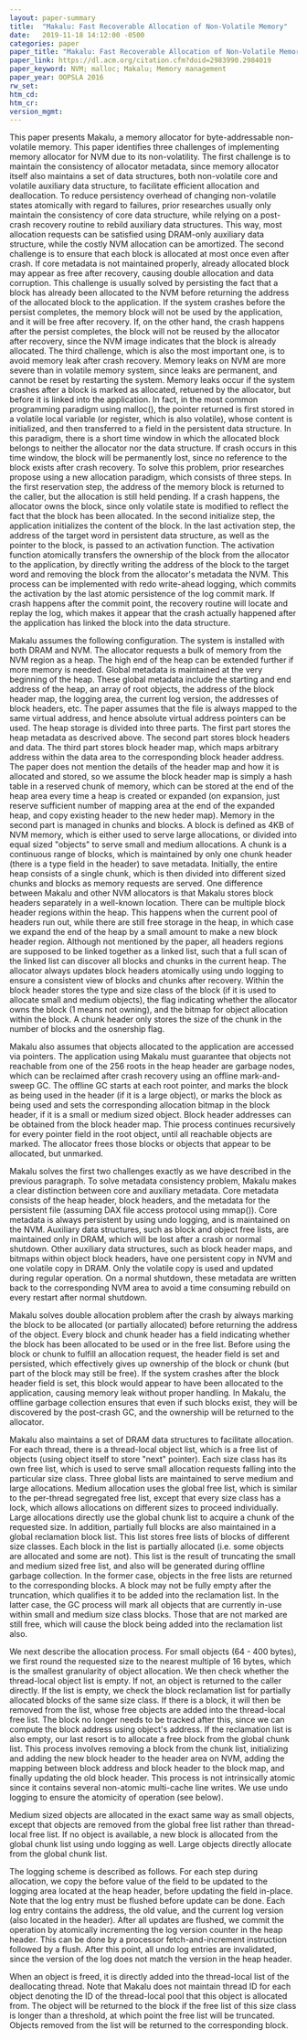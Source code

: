 ```yaml
---
layout: paper-summary
title:  "Makalu: Fast Recoverable Allocation of Non-Volatile Memory"
date:   2019-11-18 14:12:00 -0500
categories: paper
paper_title: "Makalu: Fast Recoverable Allocation of Non-Volatile Memory"
paper_link: https://dl.acm.org/citation.cfm?doid=2983990.2984019
paper_keyword: NVM; malloc; Makalu; Memory management
paper_year: OOPSLA 2016
rw_set:
htm_cd:
htm_cr:
version_mgmt:
---
```


This paper presents Makalu, a memory allocator for byte-addressable non-volatile memory. This paper identifies three challenges
of implementing memory allocator for NVM due to its non-volatility. The first challenge is to maintain the consistency of 
allocator metadata, since memory allocator itself also maintains a set of data structures, both non-volatile core and 
volatile auxiliary data structure, to facilitate efficient allocation and deallocation. To reduce persistency overhead
of changing non-volatile states atomically with regard to failures, prior researches usually only maintain the consistency 
of core data structure, while relying on a post-crash recovery routine to rebild auxiliary data structures. This way, 
most allocation requests can be satisfied using DRAM-only auxiliary data structure, while the costly NVM allocation can 
be amortized. The second challenge is to ensure that each block is allocated at most once even after crash. If core
metadata is not maintained properly, already allocated block may appear as free after recovery, causing double allocation
and data corruption. This challenge is usually solved by persisting the fact that a block has already been allocated to
the NVM before returning the address of the allocated block to the application. If the system crashes before the persist
completes, the memory block will not be used by the application, and it will be free after recovery. If, on the 
other hand, the crash happens after the persist completes, the block will not be reused by the allocator after recovery,
since the NVM image indicates that the block is already allocated. The third challenge, which is also the most important
one, is to avoid memory leak after crash recovery. Memory leaks on NVM are more severe than in volatile memory system,
since leaks are permanent, and cannot be reset by restarting the system. Memory leaks occur if the system crashes
after a block is marked as allocated, retuened by the allocator, but before it is linked into the application. In fact,
in the most common programming paradigm using malloc(), the pointer returned is first stored in a volatile local variable
(or register, which is also volatile), whose content is initialized, and then transferred to a field in the persistent 
data structure. In this paradigm, there is a short time window in which the allocated block belongs to neither the allocator
nor the data structure. If crash occurs in this time window, the block will be permanently lost, since no reference 
to the block exists after crash recovery. To solve this problem, prior researches propose using a new allocation paradigm, 
which consists of three steps. In the first reservation step, the address of the memory block is returned to the caller,
but the allocation is still held pending. If a crash happens, the allocator owns the block, since only volatile state
is modified to reflect the fact that the block has been allocated. In the second initialize step,
the application initializes the content of the block. In the last activation step, the address of the target word in
persistent data structure, as well as the pointer to the block, is passed to an activation function. The activation
function atomically transfers the ownership of the block from the allocator to the application, by directly writing the 
address of the block to the target word and removing the block from the allocator's metadata the NVM. This process can
be implemented with redo write-ahead logging, which commits the activation by the last atomic persistence of the 
log commit mark. If crash happens after the commit point, the recovery routine will locate and replay the log, which
makes it appear that the crash actually happened after the application has linked the block into the data structure.

Makalu assumes the following configuration. The system is installed with both DRAM and NVM. The allocator requests a bulk
of memory from the NVM region as a heap. The high end of the heap can be extended further if more memory is needed. Global 
metadata is maintained at the very beginning of the heap. These global metadata include the starting and end address of the 
heap, an array of root objects, the address of the block header map, the logging area, the current log version, the addresses 
of block headers, etc. The paper assumes that the file is always mapped to the same virtual address, and hence absolute 
virtual address pointers can be used. The heap storage is divided into three parts. The first part stores the heap metadata
as descrived above. The second part stores block headers and data. The third part stores block header map, which maps arbitrary
address within the data area to the corresponding block header address. The paper does not mention the details of the 
header map and how it is allocated and stored, so we assume the block header map is simply a hash table in a reserved chunk of memory,
which can be stored at the end of the heap area every time a heap is created or expanded (on expansion, just reserve sufficient
number of mapping area at the end of the expanded heap, and copy existing header to the new heder map). Memory in the 
second part is managed in chunks and blocks. A block is defined as 4KB of NVM memory, which is either used to serve large 
allocations, or divided into equal sized "objects" to serve small and medium allocations. A chunk is a continuous range
of blocks, which is maintained by only one chunk header (there is a type field in the header) to save metadata. Initially,
the entire heap consists of a single chunk, which is then divided into different sized chunks and blocks as memory 
requests are served. One difference between Makalu and other NVM allocators is that Makalu stores block headers separately 
in a well-known location. There can be multiple block header regions within the heap. This happens when the current pool
of headers run out, while there are still free storage in the heap, in which case we expand the end of the heap by a small
amount to make a new block header region. Although not mentioned by the paper, all headers regions are supposed to be 
linked together as a linked list, such that a full scan of the linked list can discover all blocks and chunks in the current 
heap. The allocator always updates block headers atomically using undo logging to ensure a consistent view of blocks and 
chunks after recovery. Within the block header stores the type and size class of the block (if it is used to allocate 
small and medium objects), the flag indicating whether the allocator owns the block (1 means not owning),
and the bitmap for object allocation within the block. A chunk header only stores the size of the chunk in the number of 
blocks and the osnership flag.

Makalu also assumes that objects allocated to the application are accessed via pointers. The application using Makalu
must guarantee that objects not reachable from one of the 256 roots in the heap header are garbage nodes, which can be 
reclaimed after crash recovery using an offline mark-and-sweep GC. The offline GC starts at each root pointer, and marks
the block as being used in the header (if it is a large object), or marks the block as being used and sets the corresponding 
allocation bitmap in the block header, if it is a small or medium sized object. Block header addresses can be obtained 
from the block header map. Thie process continues recursively for every pointer field in the root object, until all reachable
objects are marked. The allocator frees those blocks or objects that appear to be allocated, but unmarked. 

Makalu solves the first two challenges exactly as we have described in the previous paragraph. To solve metadata consistency
problem, Makalu makes a clear distinction between core and auxiliary metadata. Core metadata consists of the heap header, block
headers, and the metadata for the persistent file (assuming DAX file access protocol using mmap()). Core metadata is always 
persistent by using undo logging, and is maintained on the NVM. Auxiliary data structures, such as block and object free 
lists, are maintained only in DRAM, which will be lost after a crash or normal shutdown. Other auxiliary data structures, 
such as block header maps, and bitmaps within object block headers, have one persistent copy in NVM and one volatile copy
in DRAM. Only the volatile copy is used and updated during regular operation. On a normal shutdown, these metadata are 
written back to the corresponding NVM area to avoid a time consuming rebuild on every restart after normal shutdown.

Makalu solves double allocation problem after the crash by always marking the block to be allocated (or partially allocated)
before returning the address of the object. Every block and chunk header has a field indicating whether the block has been 
allocated to be used or in the free list. Before using the block or chunk to fulfill an allocation request, the header
field is set and persisted, which effectively gives up ownership of the block or chunk (but part of the block may still
be free). If the system crashes after the block header field is set, this block would appear to have been allocated to
the application, causing memory leak without proper handling. In Makalu, the offline garbage collection ensures that 
even if such blocks exist, they will be discovered by the post-crash GC, and the ownership will be returned to the allocator.

Makalu also maintains a set of DRAM data structures to facilitate allocation. For each thread, there is a thread-local
object list, which is a free list of objects (using object itself to store "next" pointer). Each size class has its own
free list, which is used to serve small allocation requests falling into the particular size class. Three global lists are 
maintained to serve medium and large allocations. Medium allocation uses the global free list, which is similar to
the per-thread segregated free list, except that every size class has a lock, which allows allocations on different sizes
to proceed individually. Large allocations directly use the global chunk list to acquire a chunk of the requested size. 
In addition, partially full blocks are also maintained in a global reclamation block list. This list stores free lists
of blocks of different size classes. Each block in the list is partially allocated (i.e. some objects are allocated and
some are not). This list is the result of truncating the small and medium sized free list, and also will be generated
during offline garbage collection. In the former case, objects in the free lists are returned to the corresponding blocks.
A block may not be fully empty after the truncation, which qualifies it to be added into the reclamation list. In the 
latter case, the GC process will mark all objects that are currently in-use within small and medium size class blocks.
Those that are not marked are still free, which will cause the block being added into the reclamation list also.

We next describe the allocation process. For small objects (64 - 400 bytes), we first round the requested size to the 
nearest multiple of 16 bytes, which is the smallest granularity of object allocation. We then check whether the thread-local
object list is empty. If not, an object is returned to the caller directly. If the list is empty, we check the block
reclamation list for partially allocated blocks of the same size class. If there is a block, it will then be removed 
from the list, whose free objects are added into the thread-local free list. The block no longer needs to be tracked
after this, since we can compute the block address using object's address. If the reclamation list is also empty, our 
last resort is to allocate a free block from the global chunk list. This process involves removing a block from the 
chunk list, initializing and adding the new block header to the header area on NVM, adding the mapping between block 
address and block header to the block map, and finally updating the old block header. This process is not intrinsically 
atomic since it contains several non-atomic multi-cache line writes. We use undo logging to ensure the atomicity
of operation (see below).

Medium sized objects are allocated in the exact same way as small objects, except that objects are removed from the 
global free list rather than thread-local free list. If no object is available, a new block is allocated from the 
global chunk list using undo logging as well. Large objects directly allocate from the global chunk list.

The logging scheme is described as follows. For each step during allocation, we copy the before value of the field to 
be updated to the logging area located at the heap header, before updating the field in-place. Note that the log entry
must be flushed before update can be done. Each log entry contains the address, the old value, and the current log version
(also located in the header). After all updates are flushed, we commit the operation by atomically incrementing
the log version counter in the heap header. This can be done by a processor fetch-and-increment instruction followed
by a flush. After this point, all undo log entries are invalidated, since the version of the log does not match the 
version in the heap header. 

When an object is freed, it is directly added into the thread-local list of the deallocating thread. Note that Makalu
does not maintain thread ID for each object denoting the ID of the thread-local pool that this object is allocated
from. The object will be returned to the block if the free list of this size class is longer than a threshold, at
which point the free list will be truncated. Objects removed from the list will be returned to the corresponding block.

